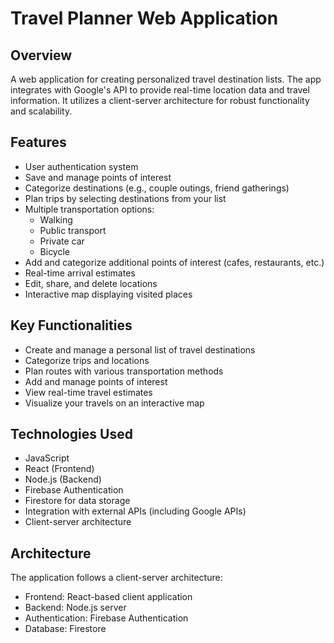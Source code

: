 # Travel Planner Web Application

## Overview
A web application for creating personalized travel destination lists.
The app integrates with Google's API to provide real-time location data and travel information.
It utilizes a client-server architecture for robust functionality and scalability.

## Features
- User authentication system
- Save and manage points of interest
- Categorize destinations (e.g., couple outings, friend gatherings)
- Plan trips by selecting destinations from your list
- Multiple transportation options:
  - Walking
  - Public transport
  - Private car
  - Bicycle
- Add and categorize additional points of interest (cafes, restaurants, etc.)
- Real-time arrival estimates
- Edit, share, and delete locations
- Interactive map displaying visited places

## Key Functionalities
- Create and manage a personal list of travel destinations
- Categorize trips and locations
- Plan routes with various transportation methods
- Add and manage points of interest
- View real-time travel estimates
- Visualize your travels on an interactive map

## Technologies Used
- JavaScript
- React (Frontend)
- Node.js (Backend)
- Firebase Authentication
- Firestore for data storage
- Integration with external APIs (including Google APIs)
- Client-server architecture

## Architecture
The application follows a client-server architecture:
- Frontend: React-based client application
- Backend: Node.js server
- Authentication: Firebase Authentication
- Database: Firestore
